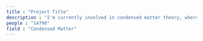 ```yaml
---
title : "Project Title"
description : "I'm currently involved in condensed matter theory, where I'm learning about quantum phase transitions and their topological manifestations that are relevant to fault tolerant quantum computing"
people : "14790"
field : "Condensed Matter"
---
```

